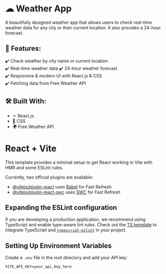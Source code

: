 # ☁ Weather App

A beautifully designed weather app that allows users to check real-time weather data for any city or their current location. It also provides a 24-hour forecast.

## 🚀 Features:

✔️ Check weather by city name or current location  
✔️ Real-time weather data
✔️ 24-hour weather forecast  
✔️ Responsive & modern UI with React.js & CSS  
✔️ Fetching data from Free Weather API

## 🛠️ Built With:

- ⚛️ React.js
- 🎨 CSS
- 🌍 Free Weather API

# React + Vite

This template provides a minimal setup to get React working in Vite with HMR and some ESLint rules.

Currently, two official plugins are available:

- [@vitejs/plugin-react](https://github.com/vitejs/vite-plugin-react/blob/main/packages/plugin-react/README.md) uses [Babel](https://babeljs.io/) for Fast Refresh
- [@vitejs/plugin-react-swc](https://github.com/vitejs/vite-plugin-react-swc) uses [SWC](https://swc.rs/) for Fast Refresh

## Expanding the ESLint configuration

If you are developing a production application, we recommend using TypeScript and enable type-aware lint rules. Check out the [TS template](https://github.com/vitejs/vite/tree/main/packages/create-vite/template-react-ts) to integrate TypeScript and [`typescript-eslint`](https://typescript-eslint.io) in your project.

## Setting Up Environment Variables

Create a `.env` file in the root directory and add your API key:

```plaintext
VITE_API_KEY=your_api_key_here
```
